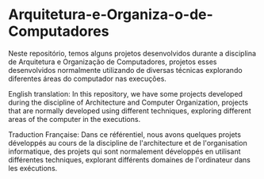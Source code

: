 # Arquitetura-e-Organiza-o-de-Computadores
Neste repositório, temos alguns projetos desenvolvidos durante a disciplina de Arquitetura e Organização de Computadores, projetos esses desenvolvidos normalmente utilizando de diversas técnicas explorando diferentes áreas do computador nas execuções.

English translation:
In this repository, we have some projects developed during the discipline of Architecture and Computer Organization, projects that are normally developed using different techniques, exploring different areas of the computer in the executions.

Traduction Française:
Dans ce référentiel, nous avons quelques projets développés au cours de la discipline de l'architecture et de l'organisation informatique, des projets qui sont normalement développés en utilisant différentes techniques, explorant différents domaines de l'ordinateur dans les exécutions.
